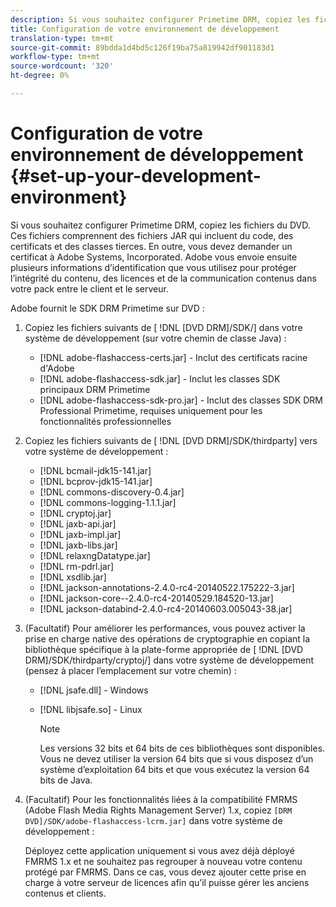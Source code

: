 ```yaml
---
description: Si vous souhaitez configurer Primetime DRM, copiez les fichiers du DVD. Ces fichiers comprennent des fichiers JAR qui incluent du code, des certificats et des classes tierces. En outre, vous devez demander un certificat à Adobe Systems, Incorporated. Adobe vous envoie ensuite plusieurs informations d’identification que vous utilisez pour protéger l’intégrité du contenu, des licences et de la communication contenus dans votre pack entre le client et le serveur.
title: Configuration de votre environnement de développement
translation-type: tm+mt
source-git-commit: 89bdda1d4bd5c126f19ba75a819942df901183d1
workflow-type: tm+mt
source-wordcount: '320'
ht-degree: 0%

---
```



# Configuration de votre environnement de développement {#set-up-your-development-environment}

Si vous souhaitez configurer Primetime DRM, copiez les fichiers du DVD. Ces fichiers comprennent des fichiers JAR qui incluent du code, des certificats et des classes tierces. En outre, vous devez demander un certificat à Adobe Systems, Incorporated. Adobe vous envoie ensuite plusieurs informations d’identification que vous utilisez pour protéger l’intégrité du contenu, des licences et de la communication contenus dans votre pack entre le client et le serveur.

Adobe fournit le SDK DRM Primetime sur DVD :

1. Copiez les fichiers suivants de [ !DNL [DVD DRM]/SDK/] dans votre système de développement (sur votre chemin de classe Java) :

   * [!DNL adobe-flashaccess-certs.jar] - Inclut des certificats racine d&#39;Adobe
   * [!DNL adobe-flashaccess-sdk.jar] - Inclut les classes SDK principaux DRM Primetime
   * [!DNL adobe-flashaccess-sdk-pro.jar] - Inclut des classes SDK DRM Professional Primetime, requises uniquement pour les fonctionnalités professionnelles

1. Copiez les fichiers suivants de [ !DNL [DVD DRM]/SDK/thirdparty] vers votre système de développement :

   * [!DNL bcmail-jdk15-141.jar]
   * [!DNL bcprov-jdk15-141.jar]
   * [!DNL commons-discovery-0.4.jar]
   * [!DNL commons-logging-1.1.1.jar]
   * [!DNL cryptoj.jar]
   * [!DNL jaxb-api.jar]
   * [!DNL jaxb-impl.jar]
   * [!DNL jaxb-libs.jar]
   * [!DNL relaxngDatatype.jar]
   * [!DNL rm-pdrl.jar]
   * [!DNL xsdlib.jar]
   * [!DNL jackson-annotations-2.4.0-rc4-20140522.175222-3.jar]
   * [!DNL jackson-core--2.4.0-rc4-20140529.184520-13.jar]
   * [!DNL jackson-databind-2.4.0-rc4-20140603.005043-38.jar]

1. (Facultatif) Pour améliorer les performances, vous pouvez activer la prise en charge native des opérations de cryptographie en copiant la bibliothèque spécifique à la plate-forme appropriée de [ !DNL [DVD DRM]/SDK/thirdparty/cryptoj/] dans votre système de développement (pensez à placer l’emplacement sur votre chemin) :

   * [!DNL jsafe.dll] - Windows
   * [!DNL libjsafe.so] - Linux

      >[!NOTE]
      >
      >Les versions 32 bits et 64 bits de ces bibliothèques sont disponibles. Vous ne devez utiliser la version 64 bits que si vous disposez d’un système d’exploitation 64 bits et que vous exécutez la version 64 bits de Java.

1. (Facultatif) Pour les fonctionnalités liées à la compatibilité FMRMS (Adobe Flash Media Rights Management Server) 1.x, copiez `[DRM DVD]/SDK/adobe-flashaccess-lcrm.jar]` dans votre système de développement :

   Déployez cette application uniquement si vous avez déjà déployé FMRMS 1.x et ne souhaitez pas regrouper à nouveau votre contenu protégé par FMRMS. Dans ce cas, vous devez ajouter cette prise en charge à votre serveur de licences afin qu’il puisse gérer les anciens contenus et clients.
